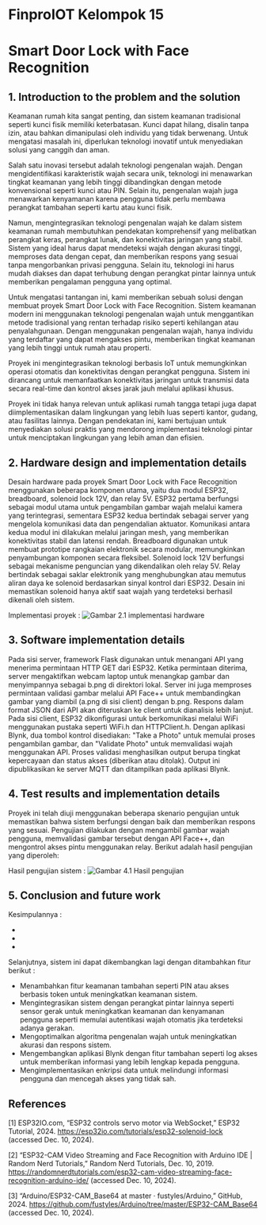 # FinproIOT Kelompok 15

# Smart Door Lock with Face Recognition

## 1. Introduction to the problem and the solution

Keamanan rumah kita sangat penting, dan sistem keamanan tradisional seperti kunci fisik memiliki keterbatasan. Kunci dapat hilang, disalin tanpa izin, atau bahkan dimanipulasi oleh individu yang tidak berwenang. Untuk mengatasi masalah ini, diperlukan teknologi inovatif untuk menyediakan solusi yang canggih dan aman.

Salah satu inovasi tersebut adalah teknologi pengenalan wajah. Dengan mengidentifikasi karakteristik wajah secara unik, teknologi ini menawarkan tingkat keamanan yang lebih tinggi dibandingkan dengan metode konvensional seperti kunci atau PIN. Selain itu, pengenalan wajah juga menawarkan kenyamanan karena pengguna tidak perlu membawa perangkat tambahan seperti kartu atau kunci fisik.

Namun, mengintegrasikan teknologi pengenalan wajah ke dalam sistem keamanan rumah membutuhkan pendekatan komprehensif yang melibatkan perangkat keras, perangkat lunak, dan konektivitas jaringan yang stabil. Sistem yang ideal harus dapat mendeteksi wajah dengan akurasi tinggi, memproses data dengan cepat, dan memberikan respons yang sesuai tanpa mengorbankan privasi pengguna. Selain itu, teknologi ini harus mudah diakses dan dapat terhubung dengan perangkat pintar lainnya untuk memberikan pengalaman pengguna yang optimal.

Untuk mengatasi tantangan ini, kami memberikan sebuah solusi dengan membuat proyek Smart Door Lock with Face Recognition. Sistem keamanan modern ini menggunakan teknologi pengenalan wajah untuk menggantikan metode tradisional yang rentan terhadap risiko seperti kehilangan atau penyalahgunaan. Dengan menggunakan pengenalan wajah, hanya individu yang terdaftar yang dapat mengakses pintu, memberikan tingkat keamanan yang lebih tinggi untuk rumah atau properti.

Proyek ini mengintegrasikan teknologi berbasis IoT untuk memungkinkan operasi otomatis dan konektivitas dengan perangkat pengguna. Sistem ini dirancang untuk memanfaatkan konektivitas jaringan untuk transmisi data secara real-time dan kontrol akses jarak jauh melalui aplikasi khusus.

Proyek ini tidak hanya relevan untuk aplikasi rumah tangga tetapi juga dapat diimplementasikan dalam lingkungan yang lebih luas seperti kantor, gudang, atau fasilitas lainnya. Dengan pendekatan ini, kami bertujuan untuk menyediakan solusi praktis yang mendorong implementasi teknologi pintar untuk menciptakan lingkungan yang lebih aman dan efisien.

## 2. Hardware design and implementation details

Desain hardware pada proyek Smart Door Lock with Face Recognition menggunakan beberapa komponen utama, yaitu dua modul ESP32, breadboard, solenoid lock 12V, dan relay 5V. ESP32 pertama berfungsi sebagai modul utama untuk pengambilan gambar wajah melalui kamera yang terintegrasi, sementara ESP32 kedua bertindak sebagai server yang mengelola komunikasi data dan pengendalian aktuator. Komunikasi antara kedua modul ini dilakukan melalui jaringan mesh, yang memberikan konektivitas stabil dan latensi rendah.
Breadboard digunakan untuk membuat prototipe rangkaian elektronik secara modular, memungkinkan penyambungan komponen secara fleksibel. Solenoid lock 12V berfungsi sebagai mekanisme penguncian yang dikendalikan oleh relay 5V. Relay bertindak sebagai saklar elektronik yang menghubungkan atau memutus aliran daya ke solenoid berdasarkan sinyal kontrol dari ESP32. Desain ini memastikan solenoid hanya aktif saat wajah yang terdeteksi berhasil dikenali oleh sistem.

Implementasi proyek :
![Gambar 2.1 implementasi hardware](https://)

## 3. Software implementation details

Pada sisi server, framework Flask digunakan untuk menangani API yang menerima permintaan HTTP GET dari ESP32. Ketika permintaan diterima, server mengaktifkan webcam laptop untuk menangkap gambar dan menyimpannya sebagai b.png di direktori lokal. Server ini juga memproses permintaan validasi gambar melalui API Face++ untuk membandingkan gambar yang diambil (a.png di sisi client) dengan b.png. Respons dalam format JSON dari API akan diteruskan ke client untuk dianalisis lebih lanjut.
Pada sisi client, ESP32 dikonfigurasi untuk berkomunikasi melalui WiFi menggunakan pustaka seperti WiFi.h dan HTTPClient.h. Dengan aplikasi Blynk, dua tombol kontrol disediakan: "Take a Photo" untuk memulai proses pengambilan gambar, dan "Validate Photo" untuk memvalidasi wajah menggunakan API. Proses validasi menghasilkan output berupa tingkat kepercayaan dan status akses (diberikan atau ditolak). Output ini dipublikasikan ke server MQTT dan ditampilkan pada aplikasi Blynk.

## 4. Test results and implementation details

Proyek ini telah diuji menggunakan beberapa skenario pengujian untuk memastikan bahwa sistem berfungsi dengan baik dan memberikan respons yang sesuai. Pengujian dilakukan dengan mengambil gambar wajah pengguna, memvalidasi gambar tersebut dengan API Face++, dan mengontrol akses pintu menggunakan relay. Berikut adalah hasil pengujian yang diperoleh:

Hasil pengujian sistem :
![Gambar 4.1 Hasil pengujian](https://)

## 5. Conclusion and future work

Kesimpulannya :

-
-
-

Selanjutnya, sistem ini dapat dikembangkan lagi dengan ditambahkan fitur berikut :

- Menambahkan fitur keamanan tambahan seperti PIN atau akses berbasis token untuk meningkatkan keamanan sistem.
- Mengintegrasikan sistem dengan perangkat pintar lainnya seperti sensor gerak untuk meningkatkan keamanan dan kenyamanan pengguna seperti memulai autentikasi wajah otomatis jika terdeteksi adanya gerakan.
- Mengoptimalkan algoritma pengenalan wajah untuk meningkatkan akurasi dan respons sistem.
- Mengembangkan aplikasi Blynk dengan fitur tambahan seperti log akses untuk memberikan informasi yang lebih lengkap kepada pengguna.
- Mengimplementasikan enkripsi data untuk melindungi informasi pengguna dan mencegah akses yang tidak sah.

## References

[1] ESP32IO.com, “ESP32 controls servo motor via WebSocket,” ESP32 Tutorial, 2024. https://esp32io.com/tutorials/esp32-solenoid-lock (accessed Dec. 10, 2024).

[2] “ESP32-CAM Video Streaming and Face Recognition with Arduino IDE | Random Nerd Tutorials,” Random Nerd Tutorials, Dec. 10, 2019. https://randomnerdtutorials.com/esp32-cam-video-streaming-face-recognition-arduino-ide/ (accessed Dec. 10, 2024).

[3] “Arduino/ESP32-CAM_Base64 at master · fustyles/Arduino,” GitHub, 2024. https://github.com/fustyles/Arduino/tree/master/ESP32-CAM_Base64 (accessed Dec. 10, 2024).
